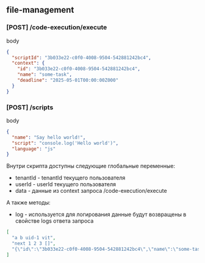 ## file-management

### [POST] /code-execution/execute

body
```json
{
  "scriptId": "3b033e22-c0f0-4008-9504-542881242bc4",
  "context": {
    "id": "3b033e22-c0f0-4008-9504-542881242bc4",
    "name": "some-task",
    "deadline": "2025-05-01T00:00:00Z000"
  }
}
```

### [POST] /scripts
body
```json
{
  "name": "Say hello world!",
  "script": "console.log('Hello world')",
  "language": "js"
}
```

Внутри скрипта доступны следующие глобальные переменные:
- tenantId - tenantId текущего пользователя
- userId - userId текущего пользователя
- data - данные из context запроса /code-execution/execute

А также методы:
- log - используется для логирования данные будут возвращены в свойстве logs ответа запроса
```json
[
  "a b uid-1 vit",
  "next 1 2 3 []",
  "{\"id\":\"3b033e22-c0f0-4008-9504-542881242bc4\",\"name\":\"some-task\",\"deadline\":\"2025-05-01T00:00:00Z000\"}"
]
```
